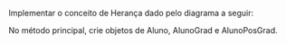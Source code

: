 Implementar o conceito de Herança dado pelo diagrama a seguir:

No método principal, crie objetos de Aluno, AlunoGrad e AlunoPosGrad.
